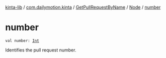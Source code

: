 [kinta-lib](../../../index.md) / [com.dailymotion.kinta](../../index.md) / [GetPullRequestByName](../index.md) / [Node](index.md) / [number](./number.md)

# number

`val number: `[`Int`](https://kotlinlang.org/api/latest/jvm/stdlib/kotlin/-int/index.html)

Identifies the pull request number.


